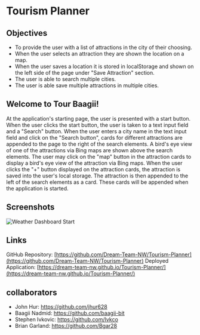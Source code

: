 # Tourism Planner

## Objectives
- To provide the user with a list of attractions in the city of their choosing.
- When the user selects an attraction they are shown the location on a map.
- When the user saves a location it is stored in localStorage and shown on the left side of the page under "Save Attraction" section.
- The user is able to search multiple cities.
- The user is able save multiple attractions in multiple cities.

## Welcome to Tour Baagii!
At the application's starting page, the user is presented with a start button. 
When the user clicks the start button, the user is taken to a text input field and a "Search" button.
When the user enters a city name in the text input field and click on the "Search button", cards for different attractions are appended to the page to the right of the search elements. 
A bird's eye view of one of the attractions via Bing maps are shown above the search elements. The user may click on the "map" button in the attraction cards to display a bird's eye view of the attraction via Bing maps.
When the user clicks the "+" button displayed on the attraction cards, the attraction is saved into the user's local storage. The attraction is then appended to the left of the search elements as a card. These cards will be appended when the application is started.

## Screenshots
![Weather Dashboard Start](./assets/images/weatherDash1.jpg)
## Links

GitHub Repository: [https://github.com/Dream-Team-NW/Tourism-Planner](https://github.com/Dream-Team-NW/Tourism-Planner)
Deployed Application: [https://dream-team-nw.github.io/Tourism-Planner/](https://dream-team-nw.github.io/Tourism-Planner/)

## collaborators
 - John Hur: https://github.com/jhur628
 - Baagii Nadmid: https://github.com/baagii-bit
 - Stephen Ivkovic: https://github.com/Ivkco
 - Brian Garland: https://github.com/Bgar28
